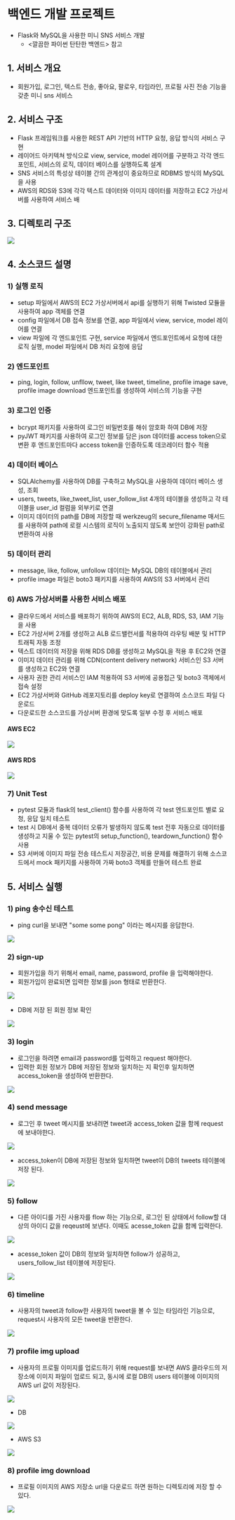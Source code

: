 # 백엔드 개발 프로젝트
- Flask와 MySQL을 사용한 미니 SNS 서비스 개발
   - <깔끔한 파이썬 탄탄한 백엔드> 참고

## 1. 서비스 개요
- 회원가입, 로그인, 텍스트 전송, 좋아요, 팔로우, 타임라인, 프로필 사진 전송 기능을 갖춘 미니 sns 서비스

## 2. 서비스 구조
- Flask 프레임워크를 사용한 REST API 기반의 HTTP 요청, 응답 방식의 서비스 구현
- 레이어드 아키텍쳐 방식으로 view, service, model 레이어를 구분하고 각각 엔드포인트, 서비스의 로직, 데이터 베이스를 실행하도록 설계
- SNS 서비스의 특성상 테이블 간의 관계성이 중요하므로 RDBMS 방식의 MySQL을 사용
- AWS의 RDS와 S3에 각각 텍스트 데이터와 이미지 데이터를 저장하고 EC2 가상서버를 사용하여 서비스 배 

## 3. 디렉토리 구조
<img src="./images/dir_structure.png">

## 4. 소스코드 설명

### 1) 실행 로직
- setup 파일에서 AWS의 EC2 가상서버에서 api를 실행하기 위해 Twisted 모듈을 사용하여 app 객체를 연결
- config 파일에서 DB 접속 정보를 연결, app 파일에서 view, service, model 레이어를 연결
- view 파일에 각 엔드포인트 구현, service 파일에서 엔드포인트에서 요청에 대한 로직 실행, model 파일에서 DB 처리 요청에 응답

### 2) 엔드포인트
- ping, login, follow, unfllow, tweet, like tweet, timeline, profile image save, profile image download 엔드포인트를 생성하여 서비스의 기능을 구현

### 3) 로그인 인증
- bcrypt 패키지를 사용하여 로그인 비밀번호를 해쉬 암호화 하여 DB에 저장
- pyJWT 패키지를 사용하여 로그인 정보를 담은 json 데이터를 access token으로 변환 후 엔드포인트마다 access token을 인증하도록 데코레이터 함수 적용

### 4) 데이터 베이스
- SQLAlchemy를 사용하여 DB를 구축하고 MySQL을 사용하여 데이터 베이스 생성, 조회 
- users, tweets, like_tweet_list, user_follow_list 4개의 테이블을 생성하고 각 테이블을 user_id 컬럼을 외부키로 연결
- 이미지 데이터의 path를 DB에 저장할 때 werkzeug의 secure_filename 매서드를 사용하여 path에 로컬 시스템의 로직이 노출되지 않도록 보안이 강화된 path로 변환하여 사용

### 5) 데이터 관리
- message, like, follow, unfollow 데이터는 MySQL DB의 테이블에서 관리
- profile image 파일은 boto3 패키지를 사용하여 AWS의 S3 서버에서 관리

### 6) AWS 가상서버를 사용한 서비스 배포
- 클라우드에서 서비스를 배포하기 위하여 AWS의 EC2, ALB, RDS, S3, IAM 기능을 사용
- EC2 가상서버 2개를 생성하고 ALB 로드밸런서를 적용하여 라우팅 배분 및 HTTP 트래픽 자동 조정
- 텍스트 데이터의 저장을 위해 RDS DB를 생성하고 MySQL을 적용 후 EC2와 연결
- 이미지 데이터 관리를 위해 CDN(content delivery network) 서비스인 S3 서버를 생성하고 EC2와 연결
- 사용자 권한 관리 서비스인 IAM 적용하여 S3 서버에 공용접근 및 boto3 객체에서 접속 설정
- EC2 가상서버와 GitHub 레포지토리를 deploy key로 연결하여 소스코드 파일 다운로드
- 다운로드한 소스코드를 가상서버 환경에 맞도록 일부 수정 후 서비스 배포

#### AWS EC2
<img src="./images/aws_ec2.png">

#### AWS RDS
<img src="./images/aws_rds.png">

### 7) Unit Test
- pytest 모듈과 flask의 test_client() 함수를 사용하여 각 test 엔드포인트 별로 요청, 응답 일치 테스트
- test 시 DB에서 중복 데이터 오류가 발생하지 않도록 test 전후 자동으로 데이터를 생성하고 지울 수 있는 pytest의 setup_function(), teardown_function() 함수 사용
- S3 서버에 이미지 파일 전송 테스트시 저장공간, 비용 문제를 해결하기 위해 소스코드에서 mock 패키지를 사용하여 가짜 boto3 객체를 만들어 테스트 완료

## 5. 서비스 실행

### 1) ping 송수신 테스트
- ping curl을 보내면 "some some pong" 이라는 메시지를 응답한다.

<img src="./images/ping.png">

### 2) sign-up
- 회원가입을 하기 위해서 email, name, password, profile 을 입력해야한다. 
- 회원가입이 완료되면 입력한 정보를 json 형태로 반환한다.

<img src="./images/sign_up.png">

- DB에 저장 된 회원 정보 확인

<img src="./images/sign_up_db.png">

### 3) login
- 로그인을 하려면 email과 password를 입력하고 request 해야한다. 
- 입력한 회원 정보가 DB에 저장된 정보와 일치하는 지 확인후 일치하면 access_token을 생성하여 반환한다.

<img src="./images/login.png">

### 4) send message
- 로그인 후 tweet 메시지를 보내려면 tweet과 access_token 값을 함께 request에 보내야한다.

<img src="./images/tweet.png">

- access_token이 DB에 저장된 정보와 일치하면 tweet이 DB의 tweets 테이블에 저장 된다.

<img src="./images/tweet_db.png">

### 5) follow
- 다른 아이디를 가진 사용자를 flow 하는 기능으로, 로그인 된 상태에서 follow할 대상의 아이디 값을 reqeust에 보낸다. 이때도 acesse_token 값을 함께 입력한다.

<img src="./images/follow.png">

- acesse_token 값이 DB의 정보와 일치하면 follow가 성공하고, users_follow_list 테이블에 저장된다.

<img src="./images/follow_db.png">

### 6) timeline
- 사용자의 tweet과 follow한 사용자의 tweet을 볼 수 있는 타임라인 기능으로, request시 사용자의 모든 tweet을 반환한다.

<img src="./images/timeline.png">

### 7) profile img upload
- 사용자의 프로필 이미지를 업로드하기 위해 request를 보내면 AWS 클라우드의 저장소에 이미지 파일이 업로드 되고, 동시에 로컬 DB의 users 테이블에 이미지의 AWS url 값이 저장된다.

<img src="./images/profile_img_upload.png">

- DB

<img src="./images/profile_img_upload_db.png">

- AWS S3

<img src="./images/profile_img_upload_aws.png">

### 8) profile img download
- 프로필 이미지의 AWS 저장소 url을 다운로드 하면 원하는 디렉토리에 저장 할 수 있다. 

<img src="./images/profile_img_download.png">

